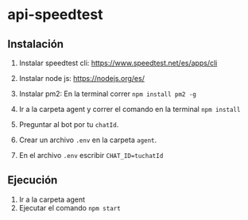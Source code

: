 # api-speedtest
## Instalación
1. Instalar speedtest cli: https://www.speedtest.net/es/apps/cli

2. Instalar node js: https://nodejs.org/es/

3. Instalar pm2: En la terminal correr `npm install pm2 -g`

4. Ir a la carpeta agent y correr el comando en la terminal `npm install`

5. Preguntar al bot por tu `chatId`.

6. Crear un archivo `.env` en la carpeta `agent`.

7. En el archivo `.env` escribir `CHAT_ID=tuchatId`

## Ejecución

1. Ir a la carpeta agent
2. Ejecutar el comando `npm start`
